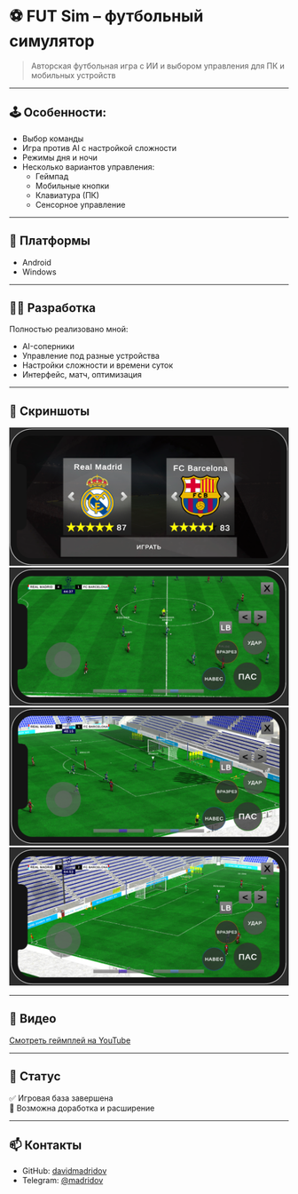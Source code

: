 # ⚽ FUT Sim – футбольный симулятор

> Авторская футбольная игра с ИИ и выбором управления для ПК и мобильных устройств

---

## 🕹️ Особенности:

- Выбор команды
- Игра против AI с настройкой сложности
- Режимы дня и ночи
- Несколько вариантов управления:
  - Геймпад
  - Мобильные кнопки
  - Клавиатура (ПК)
  - Сенсорное управление 

---

## 🔧 Платформы

- Android
- Windows

---

## 👨‍💻 Разработка

Полностью реализовано мной:
- AI-соперники
- Управление под разные устройства
- Настройки сложности и времени суток
- Интерфейс, матч, оптимизация

---

## 📸 Скриншоты

![Меню](media/menu.png)
![Матч](media/game1.png)  
![Матч](media/game2.png)
![Матч](media/game3.png)


---

## 🎥 Видео

[Смотреть геймплей на YouTube](https://youtube.com/ссылка)  

---

## 📌 Статус

✅ Игровая база завершена  
🔄 Возможна доработка и расширение

---

## 📫 Контакты

- GitHub: [davidmadridov](https://github.com/davidmadridov)
- Telegram: [@madridov](https://t.me/madridov)
